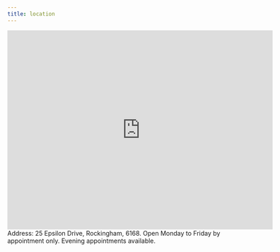 ```yaml
---
title: location
---
```

<iframe src="https://www.google.com/maps/embed?pb=!1m18!1m12!1m3!1d22689.92959101501!2d115.71931230568745!3d-32.2882521296722!2m3!1f0!2f0!3f0!3m2!1i1024!2i768!4f13.1!3m3!1m2!1s0x2a32832f99a88a9d%3A0x383c5091fde8ef04!2s25+Epsilon+Dr%2C+Rockingham+WA+6168!5e0!3m2!1sen!2sau!4v1516716820224" width="600" height="450" frameborder="0" style="border:0" allowfullscreen></iframe>  
Address: 25 Epsilon Drive, Rockingham, 6168.  
Open Monday to Friday by appointment only.  
Evening appointments available.
